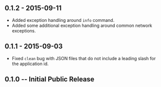 ## 0.1.2 - 2015-09-11

* Added exception handling around `info` command.
* Added some additional exception handling around common network exceptions.

## 0.1.1 - 2015-09-03

* Fixed `clean` bug with JSON files that do not include a leading slash for the application id.

## 0.1.0 -- Initial Public Release
